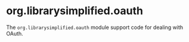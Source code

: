 org.librarysimplified.oauth
===========================

The `org.librarysimplified.oauth` module support code for dealing with
OAuth.
